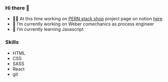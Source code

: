 ### Hi there 👋

- :technologist: At this time working on  [PERN stack shop](https://github.com/AndreyDodonov/PERN_online_shop) project page on notion [here](https://www.notion.so/Online-shop-817afb47ff7f44c0aead286f1c7d3ee2)
- 🔭 I’m currently working on Weber comechanics as process engineer
- 🌱 I’m currently learning Javascript

### Skills

- HTML
- CSS
- SASS
- React
- git

<!--
**AndreyDodonov/AndreyDodonov** is a ✨ _special_ ✨ repository because its `README.md` (this file) appears on your GitHub profile.

Here are some ideas to get you started:

- 🔭 I’m currently working on ...
- 🌱 I’m currently learning ...
- 👯 I’m looking to collaborate on ...
- 🤔 I’m looking for help with ...
- 💬 Ask me about ...
- 📫 How to reach me: ...
- 😄 Pronouns: ...
- ⚡ Fun fact: ...
-->
